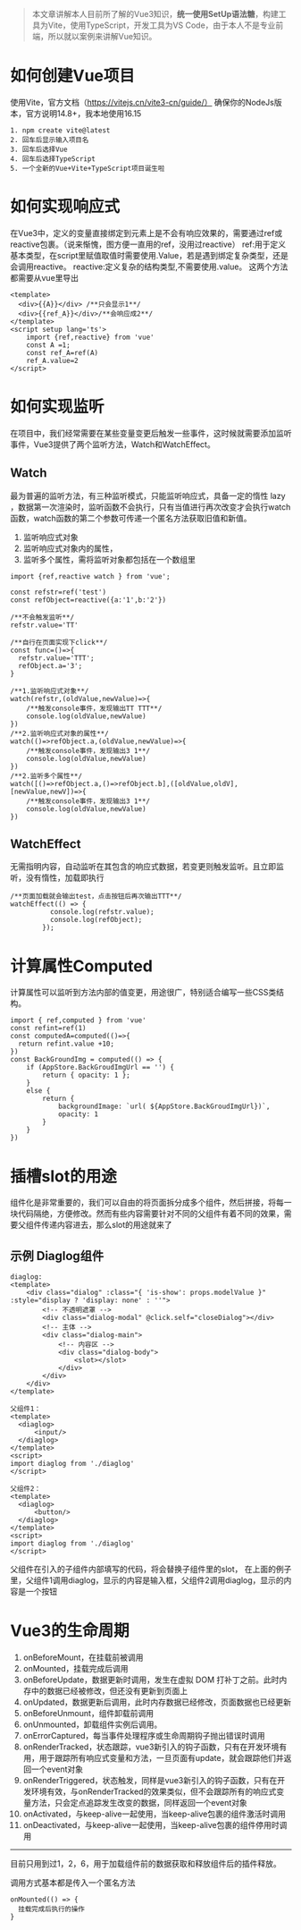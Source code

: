 >本文章讲解本人目前所了解的Vue3知识，**统一使用SetUp语法糖**，构建工具为Vite，使用TypeScript，开发工具为VS Code，由于本人不是专业前端，所以就以案例来讲解Vue知识。

# 如何创建Vue项目
使用Vite，官方文档（https://vitejs.cn/vite3-cn/guide/） 确保你的NodeJs版本，官方说明14.8+，我本地使用16.15
```
1. npm create vite@latest
2. 回车后显示输入项目名
3. 回车后选择Vue
4. 回车后选择TypeScript
5. 一个全新的Vue+Vite+TypeScript项目诞生啦
```


# 如何实现响应式
在Vue3中，定义的变量直接绑定到元素上是不会有响应效果的，需要通过ref或reactive包裹。（说来惭愧，图方便一直用的ref，没用过reactive）
ref:用于定义基本类型，在script里赋值取值时需要使用.Value，若是遇到绑定复杂类型，还是会调用reactive。
reactive:定义复杂的结构类型,不需要使用.value。
这两个方法都需要从vue里导出
```
<template>
  <div>{{A}}</div> /**只会显示1**/
  <div>{{ref_A}}</div>/**会响应成2**/
</template>
<script setup lang='ts'>
    import {ref,reactive} from 'vue'
    const A =1;
    const ref_A=ref(A)
    ref_A.value=2
</script>
```

# 如何实现监听
在项目中，我们经常需要在某些变量变更后触发一些事件，这时候就需要添加监听事件，Vue3提供了两个监听方法，Watch和WatchEffect。
## Watch
最为普遍的监听方法，有三种监听模式，只能监听响应式，具备一定的惰性 lazy ，数据第一次渲染时，监听函数不会执行，只有当值进行再次改变才会执行watch函数，watch函数的第二个参数可传递一个匿名方法获取旧值和新值。
1. 监听响应式对象
2. 监听响应式对象内的属性，
3. 监听多个属性，需将监听对象都包括在一个数组里

```
import {ref,reactive watch } from 'vue';

const refstr=ref('test')
const refObject=reactive({a:'1',b:'2'})

/**不会触发监听**/
refstr.value='TT'

/**自行在页面实现下click**/
const func=()=>{
  refstr.value='TTT';
  refObject.a='3';
}

/**1.监听响应式对象**/
watch(refstr,(oldValue,newValue)=>{
    /**触发console事件，发现输出TT TTT**/
    console.log(oldValue,newValue)
})
/**2.监听响应式对象的属性**/
watch(()=>refObject.a,(oldValue,newValue)=>{
    /**触发console事件，发现输出3 1**/
    console.log(oldValue,newValue)
})
/**2.监听多个属性**/
watch([()=>refObject.a,()=>refObject.b],([oldValue,oldV],[newValue,newV])=>{
    /**触发console事件，发现输出3 1**/
    console.log(oldValue,newValue)
})
```
## WatchEffect
无需指明内容，自动监听在其包含的响应式数据，若变更则触发监听。且立即监听，没有惰性，加载即执行
```
/**页面加载就会输出test，点击按钮后再次输出TTT**/
watchEffect(() => {
          console.log(refstr.value);
          console.log(refObject);
        });
```

# 计算属性Computed
计算属性可以监听到方法内部的值变更，用途很广，特别适合编写一些CSS类结构。
```
import { ref,computed } from 'vue'
const refint=ref(1)
const computedA=computed(()=>{
  return refint.value +10;
})
const BackGroundImg = computed(() => {
    if (AppStore.BackGroudImgUrl == '') {
        return { opacity: 1 };
    }
    else {
        return {
            backgroundImage: `url( ${AppStore.BackGroudImgUrl})`,
            opacity: 1
        }
    }
})
```

# 插槽slot的用途
组件化是非常重要的，我们可以自由的将页面拆分成多个组件，然后拼接，将每一块代码隔绝，方便修改。然而有些内容需要针对不同的父组件有着不同的效果，需要父组件传递内容进去，那么slot的用途就来了
## 示例 Diaglog组件
```
diaglog:
<template>
    <div class="dialog" :class="{ 'is-show': props.modelValue }" :style="display ? 'display: none' : ''">
        <!-- 不透明遮罩 -->
        <div class="dialog-modal" @click.self="closeDialog"></div>
        <!-- 主体 -->
        <div class="dialog-main">
            <!-- 内容区 -->
            <div class="dialog-body">
                <slot></slot>
            </div>
        </div>
    </div>
</template>

父组件1：
<template>
  <diaglog>
      <input/>
  </diaglog>
</template>
<script>
import diaglog from './diaglog'
</script>

父组件2：
<template>
  <diaglog>
      <button/>
  </diaglog>
</template>
<script>
import diaglog from './diaglog'
</script>
```
父组件在引入的子组件内部填写的代码，将会替换子组件里的slot，
在上面的例子里，父组件1调用diaglog，显示的内容是输入框，父组件2调用diaglog，显示的内容是一个按钮

# Vue3的生命周期
1. onBeforeMount，在挂载前被调用
2. onMounted，挂载完成后调用
3. onBeforeUpdate，数据更新时调用，发生在虚拟 DOM 打补丁之前。此时内存中的数据已经被修改，但还没有更新到页面上
4. onUpdated，数据更新后调用，此时内存数据已经修改，页面数据也已经更新
5. onBeforeUnmount，组件卸载前调用
6. onUnmounted，卸载组件实例后调用。
7. onErrorCaptured，每当事件处理程序或生命周期钩子抛出错误时调用
8. onRenderTracked，状态跟踪，vue3新引入的钩子函数，只有在开发环境有用，用于跟踪所有响应式变量和方法，一旦页面有update，就会跟踪他们并返回一个event对象
9.  onRenderTriggered，状态触发，同样是vue3新引入的钩子函数，只有在开发环境有效，与onRenderTracked的效果类似，但不会跟踪所有的响应式变量方法，只会定点追踪发生改变的数据，同样返回一个event对象
10. onActivated，与keep-alive一起使用，当keep-alive包裹的组件激活时调用
11. onDeactivated，与keep-alive一起使用，当keep-alive包裹的组件停用时调用
----
目前只用到过1，2，6，用于加载组件前的数据获取和释放组件后的插件释放。

调用方式基本都是传入一个匿名方法
```
onMounted(() => {
  挂载完成后执行的操作
}
```